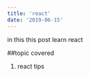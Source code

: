 ```yaml
---
title: 'react'
date: '2019-06-15'
---
```


in this this post learn react

##topic covered
 1. react tips
